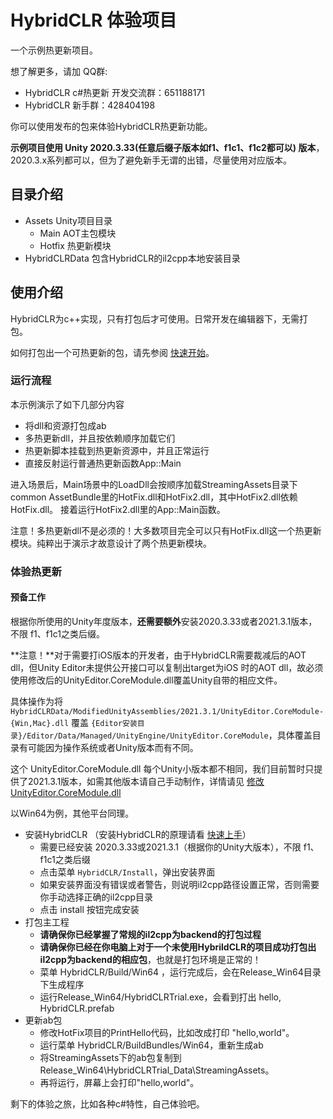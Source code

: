 # HybridCLR 体验项目

一个示例热更新项目。

想了解更多，请加 QQ群: 

- HybridCLR c#热更新 开发交流群：651188171
- HybridCLR 新手群：428404198

你可以使用发布的包来体验HybridCLR热更新功能。

**示例项目使用 Unity 2020.3.33(任意后缀子版本如f1、f1c1、f1c2都可以) 版本**，2020.3.x系列都可以，但为了避免新手无谓的出错，尽量使用对应版本。

## 目录介绍

- Assets Unity项目目录
  - Main AOT主包模块
  - Hotfix 热更新模块
- HybridCLRData 包含HybridCLR的il2cpp本地安装目录

## 使用介绍

HybridCLR为c++实现，只有打包后才可使用。日常开发在编辑器下，无需打包。

如何打包出一个可热更新的包，请先参阅 [快速开始](https://focus-creative-games.github.io/hybridclr/start_up/)。

### 运行流程

本示例演示了如下几部分内容

- 将dll和资源打包成ab
- 多热更新dll，并且按依赖顺序加载它们
- 热更新脚本挂载到热更新资源中，并且正常运行
- 直接反射运行普通热更新函数App::Main

进入场景后，Main场景中的LoadDll会按顺序加载StreamingAssets目录下common AssetBundle里的HotFix.dll和HotFix2.dll，其中HotFix2.dll依赖HotFix.dll。
接着运行HotFix2.dll里的App::Main函数。

注意！多热更新dll不是必须的！大多数项目完全可以只有HotFix.dll这一个热更新模块。纯粹出于演示才故意设计了两个热更新模块。

### 体验热更新

#### 预备工作

根据你所使用的Unity年度版本，**还需要额外**安装2020.3.33或者2021.3.1版本，不限 f1、f1c1之类后缀。

**注意！**对于需要打iOS版本的开发者，由于HybridCLR需要裁减后的AOT dll，但Unity Editor未提供公开接口可以复制出target为iOS
时的AOT dll，故必须使用修改后的UnityEditor.CoreModule.dll覆盖Unity自带的相应文件。

具体操作为将 `HybridCLRData/ModifiedUnityAssemblies/2021.3.1/UnityEditor.CoreModule-{Win,Mac}.dll` 覆盖 `{Editor安装目录}/Editor/Data/Managed/UnityEngine/UnityEditor.CoreModule`，具体覆盖目录有可能因为操作系统或者Unity版本而有不同。

这个 UnityEditor.CoreModule.dll 每个Unity小版本都不相同，我们目前暂时只提供了2021.3.1版本，如需其他版本请自己手动制作，详情请见 [修改UnityEditor.CoreModule.dll](https://focus-creative-games.github.io/hybridclr/modify_unity_dll/)

以Win64为例，其他平台同理。

- 安装HybridCLR （安装HybridCLR的原理请看 [快速上手](https://focus-creative-games.github.io/hybridclr/start_up/)）
  - 需要已经安装 2020.3.33或2021.3.1（根据你的Unity大版本），不限 f1、f1c1之类后缀 
  - 点击菜单 `HybridCLR/Install`，弹出安装界面
  - 如果安装界面没有错误或者警告，则说明il2cpp路径设置正常，否则需要你手动选择正确的il2cpp目录
  - 点击 install 按钮完成安装
- 打包主工程
  - **请确保你已经掌握了常规的il2cpp为backend的打包过程**
  - **请确保你已经在你电脑上对于一个未使用HybrildCLR的项目成功打包出il2cpp为backend的相应包**，也就是打包环境是正常的！
  - 菜单 HybridCLR/Build/Win64 ，运行完成后，会在Release_Win64目录下生成程序
  - 运行Release_Win64/HybridCLRTrial.exe，会看到打出 hello, HybridCLR.prefab
- 更新ab包
  - 修改HotFix项目的PrintHello代码，比如改成打印 "hello,world"。
  - 运行菜单 HybridCLR/BuildBundles/Win64，重新生成ab
  - 将StreamingAssets下的ab包复制到Release_Win64\HybridCLRTrial_Data\StreamingAssets。
  - 再将运行，屏幕上会打印"hello,world"。

剩下的体验之旅，比如各种c#特性，自己体验吧。
